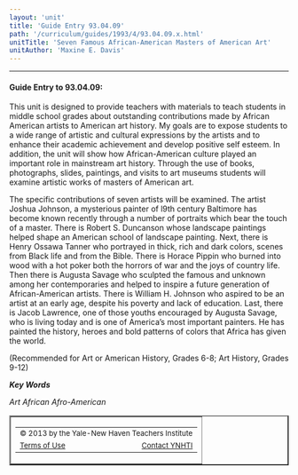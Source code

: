 ```yaml
---
layout: 'unit'
title: 'Guide Entry 93.04.09'
path: '/curriculum/guides/1993/4/93.04.09.x.html'
unitTitle: 'Seven Famous African-American Masters of American Art'
unitAuthor: 'Maxine E. Davis'
---
```


<body>
<hr/>
 <h4>
  Guide Entry to 93.04.09:
 </h4>
 This unit is designed to provide teachers with materials to teach students in middle school grades about outstanding contributions made by African American artists to American art history.  My goals are to expose students to a wide range of artistic and cultural expressions by the artists and to enhance their academic achievement and develop positive self esteem.  In addition, the unit will show how African-American culture played an important role in mainstream art history.  Through the use of books, photographs, slides, paintings, and visits to art museums students will examine artistic works of masters of American art.
 <p>
  The specific contributions of seven artists will be examined.  The artist Joshua Johnson, a mysterious painter of l9th century Baltimore has become known recently through a number of portraits which bear the touch of a master.  There is Robert S. Duncanson whose landscape paintings helped shape an American school of landscape painting. Next, there is Henry Ossawa Tanner who portrayed in thick, rich and dark colors, scenes from Black life and from the Bible.  There is Horace Pippin who burned into wood with a hot poker both the horrors of war and the joys of country life.  Then there is Augusta Savage who sculpted the famous and unknown among her contemporaries and helped to inspire a future generation of African-American artists.  There is William H. Johnson who aspired to be an artist at an early age, despite his poverty and lack of education.  Last, there is Jacob Lawrence, one of those youths encouraged by Augusta Savage, who is living today and is one of America’s most important painters.  He has painted the history, heroes and bold patterns of colors that Africa has given the world.
 </p>
 <p>
  (Recommended for Art or American History, Grades 6-8; Art History, Grades 9-12)
 </p>
<p>
  <b>
   <i>
    Key Words
   </i>
  </b>
  <br/>
 </p>
 <p>
  <i>
   Art African Afro-American
  </i>
 </p>

<!-- BEGIN FOOTER (DO NOT EDIT FROM THIS LINE DOWN) -->
<table border="2" cellpadding="2" cellspacing="0" width="100%">
  <tr>
   <td>
    <table border="0" cellpadding="0" cellspacing="0">
     <tr>
      <td colspan="3">
       <font size="-1">
        © 2013 by the
Yale-New Haven Teachers Institute
       </font>
      </td>
     </tr>
     <tr>
      <td>
       <font size="-1">
        <a href="../../../../terms.html">
         Terms of Use
        </a>
       </font>
      </td>
      <td>
       <img height="1" name="count" onload="
if(document.images['count'].src.indexOf('&amp;') == -1)
document.images['count'].src += '&amp;' +
(document.referrer.length ? document.referrer : '&lt;NONE&gt;');" src="http://bin.yale.edu/~jz48/cgi-bin/count.pl?/curriculum/guides/1993/4/93.04.09.x.html" width="1"/>
      </td>
      <td align="right">
       <font size="-1">
        <a href="../../../../comments.html">
         Contact YNHTI
        </a>
       </font>
      </td>
     </tr>
    </table>
   </td>
  </tr>
 </table>
 <link href="/pix/ynhti.ico" rel="SHORTCUT ICON"/>
 <script type="text/javascript">
  var gaJsHost = (("https:" == document.location.protocol) ? "https://ssl." : "http://www.");
document.write(unescape("%3Cscript src='" + gaJsHost + "google-analytics.com/ga.js' type='text/javascript'%3E%3C/script%3E"));
 </script>
 <script type="text/javascript">
  try {
var pageTracker = _gat._getTracker("UA-8762042-2");
pageTracker._trackPageview();
} catch(err) {}
 </script>
</body>
